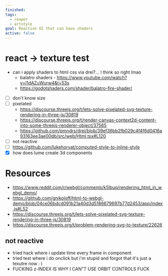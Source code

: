 ```yaml
---
finished: 
tags:
  - reaper
  - artstyle
goal: Reactive UI that can have shaders
active: false
---
```

# react -> texture test
- can i apply shaders to html css via drei?... I think so right lmao
	- balatro shaders - https://www.youtube.com/watch?v=I1dAZuWurw4&t=53s
	- https://godotshaders.com/shader/balatro-fire-shader/
- [ ] don't know size
- [ ] pixelated 
	- https://discourse.threejs.org/t/lets-solve-pixelated-svg-texture-rendering-in-three-js/30819
	- https://discourse.threejs.org/t/render-canvas-context2d-content-into-some-threejs-renderer-object/37565
	- https://github.com/pmndrs/drei/blob/39ef36bb2fb029c4f4f6d0416a93163ee3ae00db/src/web/Html.tsx#L120
- [ ] not reactive
- [ ] https://github.com/lukehorvat/computed-style-to-inline-style
- [x] how does lume create 3d components

# Resources
- https://www.reddit.com/r/webgl/comments/k5lbuq/rendering_html_in_webgl_demo/
- https://github.com/gnikoloff/html-to-webgl-demo/blob/04ce06bdcd091b21a40d3d5186679697b77d2453/app/index.js#L52
- https://discourse.threejs.org/t/lets-solve-pixelated-svg-texture-rendering-in-three-js/30819
- https://discourse.threejs.org/t/problem-rendering-svg-to-texture/22626

## not reactive
- tried hack where i update time every frame in component
- tried test where i do onclick but i'm stupid and forgot that it's just a texutre now : )
- FUCKING z-INDEX IS WHY I CAN"T USE ORBIT CONTROLS FUCK

